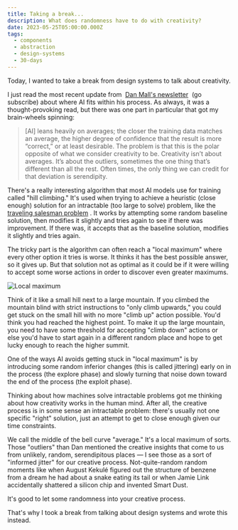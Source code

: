 ```yaml
---
title: Taking a break...
description: What does randomness have to do with creativity?
date: 2023-05-25T05:00:00.000Z
tags:
  - components
  - abstraction
  - design-systems
  - 30-days
---
```


Today, I wanted to take a break from design systems to talk about creativity.

I just read the most recent update from  [Dan Mall's newsletter](https://danmall.com/newsletter/)  (go subscribe) about where AI fits within his process. As always, it was a thought-provoking read, but there was one part in particular that got my brain-wheels spinning:

> [AI] leans heavily on averages; the closer the training data matches an average, the higher degree of confidence that the result is more “correct,” or at least desirable. The problem is that this is the polar opposite of what we consider creativity to be. Creativity isn’t about averages. It’s about the outliers, sometimes the one thing that’s different than all the rest. Often times, the only thing we can credit for that deviation is serendipity.

There's a really interesting algorithm that most AI models use for training called "hill climbing." It's used when trying to achieve a heuristic (close enough) solution for an intractable (too large to solve) problem, like the [traveling salesman problem](https://en.wikipedia.org/wiki/Travelling_salesman_problem) . It works by attempting some random baseline solution, then modifies it slightly and tries again to see if there was improvement. If there was, it accepts that as the baseline solution, modifies it slightly and tries again.

The tricky part is the algorithm can often reach a "local maximum" where every other option it tries is worse. It thinks it has the best possible answer, so it gives up. But that solution not as optimal as it could be if it were willing to accept some worse actions in order to discover even greater maximums.

![Local maximum](/assets/i/local-maximum.jpeg)

Think of it like a small hill next to a large mountain. If you climbed the mountain blind with strict instructions to "only climb upwards," you could get stuck on the small hill with no more "climb up" action possible. You'd think you had reached the highest point. To make it up the large mountain, you need to have some threshold for accepting "climb down" actions or else you'd have to start again in a different random place and hope to get lucky enough to reach the higher summit.

One of the ways AI avoids getting stuck in "local maximum" is by introducing some random inferior changes (this is called jittering) early on in the process (the explore phase) and slowly turning that noise down toward the end of the process (the exploit phase).

Thinking about how machines solve intractable problems got me thinking about how creativity works in the human mind. After all, the creative process is in some sense an intractable problem: there's usually not one specific "right" solution, just an attempt to get to close enough given our time constraints.

We call the middle of the bell curve "average." It's a local maximum of sorts. Those "outliers" than Dan mentioned the creative insights that come to us from unlikely, random, serendipitous places — I see those as a sort of "informed jitter" for our creative process. Not-quite-random random moments like when August Kekulé figured out the structure of benzene from a dream he had about a snake eating its tail or when Jamie Link accidentally shattered a silicon chip and invented Smart Dust.

It's good to let some randomness into your creative process.

That's why I took a break from talking about design systems and wrote this instead.